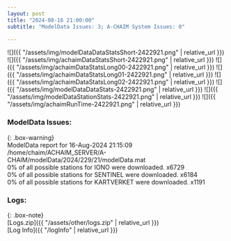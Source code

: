 ```yaml
---
layout: post
title: "2024-08-16 21:00:00"
subtitle: "ModelData Issues: 3; A-CHAIM System Issues: 0"

---
```


![]({{ "/assets/img/modelDataDataStatsShort-2422921.png" | relative_url }})
![]({{ "/assets/img/achaimDataStatsShort-2422921.png" | relative_url }})
![]({{ "/assets/img/achaimDataStatsLong00-2422921.png" | relative_url }})
![]({{ "/assets/img/achaimDataStatsLong01-2422921.png" | relative_url }})
![]({{ "/assets/img/achaimDataStatsLong02-2422921.png" | relative_url }})
![]({{ "/assets/img/modelDataDataStats-2422921.png" | relative_url }})
![]({{ "/assets/img/modelDataStationStats-2422921.png" | relative_url }})
![]({{ "/assets/img/achaimRunTime-2422921.png" | relative_url }})


### ModelData Issues:  
  
{: .box-warning}  
 ModelData report for 16-Aug-2024 21:15:09   
 /home/chaim/ACHAIM_SERVER/A-CHAIM/modelData/2024/229/21/modelData.mat   
 0% of all possible stations for IONO were downloaded. x6729   
 0% of all possible stations for SENTINEL were downloaded. x6184   
 0% of all possible stations for KARTVERKET were downloaded. x1191   
  


### Logs:  
  
{: .box-note}  
[Logs.zip]({{ "/assets/other/logs.zip" | relative_url }})  
[Log Info]({{ "/logInfo" | relative_url }})  
